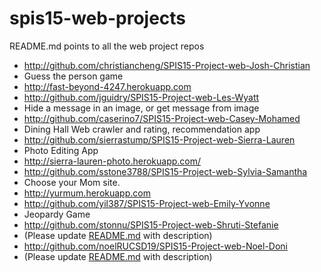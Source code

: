 # spis15-web-projects
README.md points to all the web project repos

* http://github.com/christiancheng/SPIS15-Project-web-Josh-Christian
 * Guess the person game 
 * http://fast-beyond-4247.herokuapp.com
* http://github.com/jguidry/SPIS15-Project-web-Les-Wyatt
 * Hide a message in an image, or get message from image
* http://github.com/caserino7/SPIS15-Project-web-Casey-Mohamed 
 * Dining Hall Web crawler and rating, recommendation app
* http://github.com/sierrastump/SPIS15-Project-web-Sierra-Lauren
 * Photo Editing App
 * http://sierra-lauren-photo.herokuapp.com/
* http://github.com/sstone3788/SPIS15-Project-web-Sylvia-Samantha 
 * Choose your Mom site.
 * http://yurmum.herokuapp.com
* http://github.com/yil387/SPIS15-Project-web-Emily-Yvonne
 * Jeopardy Game 
* http://github.com/stonnu/SPIS15-Project-web-Shruti-Stefanie
 * (Please update [README.md](http://github.com/stonnu/SPIS15-Project-web-Shruti-Stefanie/blob/master/README.md) with description)
* http://github.com/noelRUCSD19/SPIS15-Project-web-Noel-Doni 
 *  (Please update [README.md](http://github.com/noelRUCSD19/SPIS15-Project-web-Noel-Doni/blob/master/README.md) with description)
